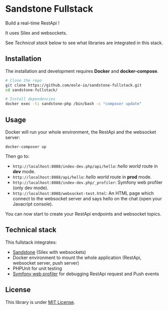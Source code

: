 Sandstone Fullstack
===================

Build a real-time RestApi !

It uses Silex and websockets.

See *Technical stack* below to see what libraries are integrated in this stack.


## Installation

The installation and development requires **Docker** and **docker-compose**.

``` bash
# Clone the repo
git clone https://github.com/eole-io/sandstone-fullstack.git
cd sandstone-fullstack/

# Install dependencies
docker exec -ti sandstone-php /bin/bash -c "composer update"
```


## Usage

Docker will run your whole environment, the RestApi and the websocket server:

```
docker-composer up
```

Then go to:

 - `http://localhost:8088/index-dev.php/api/hello`: *hello world* route in **dev** mode.
 - `http://localhost:8088/api/hello`: *hello world* route in **prod** mode.
 - `http://localhost:8088/index-dev.php/_profiler`: Symfony web profiler (only dev mode).
 - `http://localhost:8088/websocket-test.html`: An HTML page which connect to the websocket server and says hello on the chat (open your Javacript console).

You can now start to create your RestApi endpoints and websocket topics.


## Technical stack

This fullstack integrates:

 - [Sandstone](https://eole-io.github.io/sandstone/) (Silex with websockets)
 - Docker environment to mount the whole application (RestApi, websocket server, push server)
 - PHPUnit for unit testing
 - [Symfony web profiler](https://github.com/silexphp/Silex-WebProfiler) for debugging RestApi request and Push events


## License

This library is under [MIT License](LICENSE).

